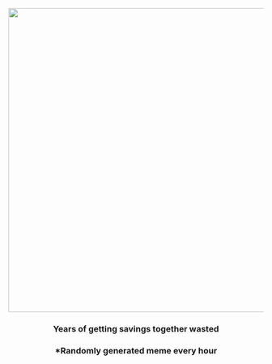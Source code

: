 <p align="center">
        <img src="https://i.redd.it/folx7tzmy7i91.gif" width="600" height="600">
        </p>
        <h3 align="center">Years of getting savings together wasted</h3>
        <h3 align="center">*Randomly generated meme every hour</h3>
    